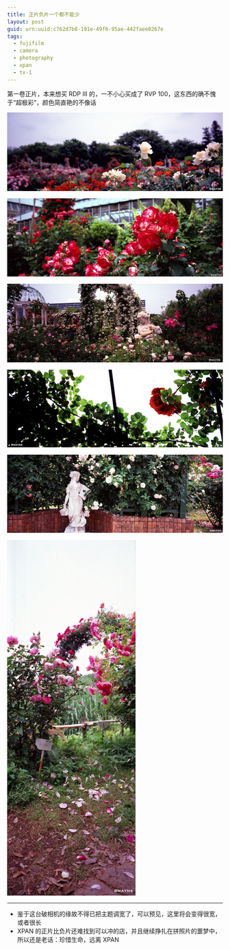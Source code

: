 ```yaml
---
title: 正片负片一个都不能少
layout: post
guid: urn:uuid:c762d7b8-191e-49f6-95ae-442faee0267e
tags:
  - fujifilm
  - camera
  - photography
  - xpan
  - tx-1
---
```


第一卷正片，本来想买 RDP III 的，一不小心买成了 RVP 100，这东西的确不愧于“超极彩”，颜色简直艳的不像话

<span class="image-900">![](/media/files/2012/06/08/rose-1.jpg)</span>

<span class="image-900">[![](/media/files/2012/06/08/rose-2.jpg)](http://500px.com/photo/8359215)</span>

<span class="image-900">[![](/media/files/2012/06/08/rose-3.jpg)](http://500px.com/photo/8359312)</span>

<span class="image-900">[![](/media/files/2012/06/08/rose-4.jpg)](http://500px.com/photo/8359391)</span>

<span class="image-900">[![](/media/files/2012/06/08/rose-5.jpg)](http://500px.com/photo/8359439)</span>

<span class="image-300">![](/media/files/2012/06/08/rose-6.jpg)</span>

---

- 鉴于这台破相机的缘故不得已把主题调宽了，可以预见，这里将会变得很宽，或者很长
- XPAN 的正片比负片还难找到可以冲的店，并且继续挣扎在拼照片的噩梦中，所以还是老话：珍惜生命，远离 XPAN
